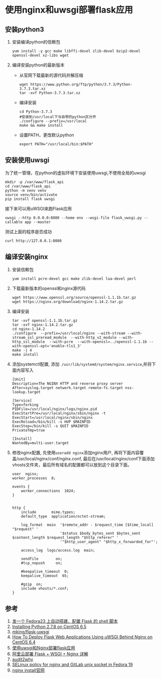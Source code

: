 # 使用nginx和uwsgi部署flask应用

## 安装python3

1. 安装编译python的信赖包

    ```
    yum install -y gcc make libffi-devel zlib-devel bzip2-devel openssl-devel xz-libs wget
    ```

2. 编译安装python的最新版本

    * 从官网下载最新的源代码并解压缩

        ```
        wget https://www.python.org/ftp/python/3.7.3/Python-3.7.3.tar.xz
        tar -xvf Python-3.7.3.tar.xz
        ```

    * 编译安装

        ```
        cd Python-3.7.3
        #安装到/usr/local下与自带的python区分开
        ./configure --prefix=/usr/local
        make && make install
        ```
    * 设置PATH，更改默认python

        ```
        export PATH="/usr/local/bin:$PATH"
        ```

## 安装使用uwsgi

为了统一管理，在python的虚拟环境下安装使用uwsgi,不使用全局的uwsgi

```
mkdir -p /var/www/flask_api
cd /var/www/flask_api
python -m venv venv
source venv/bin/activate
pip install flask uwsgi
```

接下来可以用uWSGI来跑Flask应用

```
uwsgi --http 0.0.0.0:8080 --home env --wsgi-file flask_uwsgi.py --callable app --master
```

测试上面的程序是否成功

```
curl http://127.0.0.1:8080
```

## 编译安装nginx

1. 安装信赖包

    ```
    yum install pcre-devel gcc make zlib-devel lua-devel perl
    ```

2. 下载最新版本的openssl和nginx源代码

    ```
    wget https://www.openssl.org/source/openssl-1.1.1b.tar.gz
    wget https://nginx.org/download/nginx-1.14.2.tar.gz
    ```

3. 编译安装

    ```
    tar -xvf openssl-1.1.1b.tar.gz
    tar -xvf nginx-1.14.2.tar.gz
    cd nginx-1.14.2
    ./configure  --prefix=/usr/local/nginx --with-stream --with-stream_ssl_preread_module  --with-http_v2_module --with-http_ssl_module  --with-pcre  --with-openssl=../openssl-1.1.1b --with-openssl-opt='enable-tls1_3'
    make -j 4
    make install
    ```

4. 添加systemctl配置, 添加` /usr/lib/systemd/system/nginx.service`,并将下面内容写入

    ```
    [Unit]
    Description=The NGINX HTTP and reverse proxy server
    After=syslog.target network.target remote-fs.target nss-lookup.target

    [Service]
    Type=forking
    PIDFile=/usr/local/nginx/logs/nginx.pid
    ExecStartPre=/usr/local/nginx/sbin/nginx -t
    ExecStart=/usr/local/nginx/sbin/nginx
    ExecReload=/bin/kill -s HUP $MAINPID
    ExecStop=/bin/kill -s QUIT $MAINPID
    PrivateTmp=true

    [Install]
    WantedBy=multi-user.target
    ```

5. 修改nginx配置, 先使用`useradd nginx`添加nginx用户, 再将下面内容覆盖/usr/local/nginx/conf/nginx.conf, 最后在/usr/local/nginx/conf下面添加vhosts文件夹，最后所有域名的配置都可以放到这个目录下面。

	```nginx
	user  nginx;
	worker_processes  8;

	events {
		worker_connections  1024;
	}


	http {
		include       mime.types;
		default_type  application/octet-stream;

		log_format  main  '$remote_addr - $request_time [$time_local] "$request" '
						  '$status $body_bytes_sent $bytes_sent $content_length $request_length "$http_referer" '
						  '"$http_user_agent" "$http_x_forwarded_for"';

		access_log  logs/access.log  main;

		sendfile        on;
		#tcp_nopush     on;

		#keepalive_timeout  0;
		keepalive_timeout  65;

		#gzip  on;
		include vhosts/*.conf;
	}
	```





## 参考

1. [发一个 Fedora23 上自动搭建、配置 Flask 的 shell 脚本](https://www.v2ex.com/t/254879)
2. [Installing Python 2.7.8 on CentOS 6.5](http://bicofino.io/2014/01/16/installing-python-2-dot-7-6-on-centos-6-dot-5/)
3. [mking/flask-uwsgi](https://github.com/mking/flask-uwsgi)
4. [How To Deploy Flask Web Applications Using uWSGI Behind Nginx on CentOS 6.4](https://www.digitalocean.com/community/tutorials/how-to-deploy-flask-web-applications-using-uwsgi-behind-nginx-on-centos-6-4)
5. [使用uwsgi和Nginx部署flask应用](https://segmentfault.com/a/1190000002411626)
6. [阿里云部署 Flask + WSGI + Nginx 详解](http://www.cnblogs.com/Ray-liang/p/4173923.html)
7. [audit2why](https://screamingadmin.wordpress.com/2012/08/20/audit2why/)
8. [SELinux policy for nginx and GitLab unix socket in Fedora 19](http://axilleas.me/en/blog/2013/selinux-policy-for-nginx-and-gitlab-unix-socket-in-fedora-19/)
9. [nginx install官网](https://www.nginx.com/resources/wiki/start/topics/tutorials/install/#)
